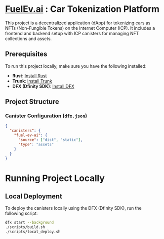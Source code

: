# [FuelEv.ai](https://fuelev.ai) : Car Tokenization Platform

This project is a decentralized application (dApp) for tokenizing cars as NFTs (Non-Fungible Tokens) on the Internet Computer (ICP). It includes a frontend and backend setup with ICP canisters for managing NFT collections and assets.

## Prerequisites

To run this project locally, make sure you have the following installed:

- **Rust**: [Install Rust](https://www.rust-lang.org/tools/install)
- **Trunk**: [Install Trunk](https://trunkrs.dev/)
- **DFX (Dfinity SDK)**: [Install DFX](https://internetcomputer.org/docs/current/developer-docs/setup/install/)

## Project Structure

### Canister Configuration (`dfx.json`)

```json
{
  "canisters": {
    "fuel-ev-ai": {
      "source": ["dist", "static"],
      "type": "assets"
    }
  }
}
```

# Running Project Locally

## Local Deployment

To deploy the canisters locally using the DFX (Dfinity SDK), run the following script:

```bash
dfx start --background
./scripts/build.sh
./scripts/local_deploy.sh
```
